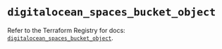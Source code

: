 # `digitalocean_spaces_bucket_object`

Refer to the Terraform Registry for docs: [`digitalocean_spaces_bucket_object`](https://registry.terraform.io/providers/digitalocean/digitalocean/2.52.0/docs/resources/spaces_bucket_object).
